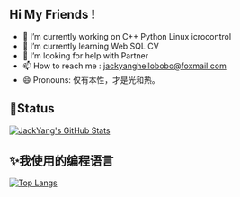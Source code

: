 ## Hi My Friends !
- 🔭 I’m currently working on C++ Python Linux icrocontrol
- 🌱 I’m currently learning Web SQL CV
- 🤔 I’m looking for help with Partner
- 📫 How to reach me : jackyanghellobobo@foxmail.com
- 😄 Pronouns: 仅有本性，才是光和热。
## 🤔Status
[![JackYang's GitHub Stats](https://github-readme-stats.vercel.app/api?username=JackYang-hellobobo&show_icons=true&hide=contribs,prs&count_private=true&bg_color=30,77FFD2,6297DB,1EECFF&title_color=fff&text_color=fff&icon_color=fff)](https://github.com/dyedd)
## ✨我使用的编程语言
[![Top Langs](https://github-readme-stats.vercel.app/api/top-langs/?username=JackYang-hellobobo&layout=compact)](https://github.com/JackYang-hellobobo/)
<!--
**JackYang-hellobobo/JackYang-hellobobo** is a ✨ _special_ ✨ repository because its `README.md` (this file) appears on your GitHub profile.
Here are some ideas to get you started:
- 🔭 I’m currently working on ...
- 🌱 I’m currently learning ...
- 👯 I’m looking to collaborate on ...
- 🤔 I’m looking for help with ...
- 💬 Ask me about ...
- 📫 How to reach me: ...
- 😄 Pronouns: ...
- ⚡ Fun fact: ...
-->
